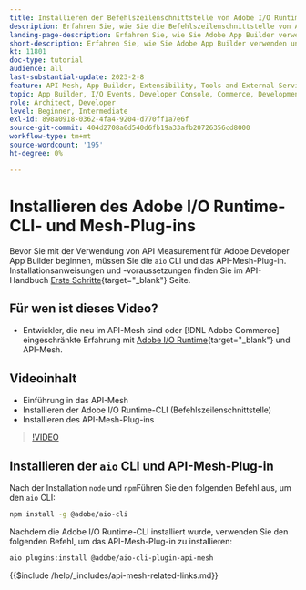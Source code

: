 ```yaml
---
title: Installieren der Befehlszeilenschnittstelle von Adobe I/O Runtime und des API-Mesh-Plug-ins
description: Erfahren Sie, wie Sie die Befehlszeilenschnittstelle von Adobe I/O Runtime und das API-Mesh-Plug-in installieren.
landing-page-description: Erfahren Sie, wie Sie Adobe App Builder verwenden und Adobe I/O Runtime mit API-Mesh-Plug-in installieren.
short-description: Erfahren Sie, wie Sie Adobe App Builder verwenden und Adobe I/O Runtime mit API-Mesh-Plug-in installieren.
kt: 11801
doc-type: tutorial
audience: all
last-substantial-update: 2023-2-8
feature: API Mesh, App Builder, Extensibility, Tools and External Services, Backend Development
topic: App Builder, I/O Events, Developer Console, Commerce, Development, Integrations
role: Architect, Developer
level: Beginner, Intermediate
exl-id: 898a0918-0362-4fa4-9204-d770ff1a7e6f
source-git-commit: 404d2708a6d540d6fb19a33afb20726356cd8000
workflow-type: tm+mt
source-wordcount: '195'
ht-degree: 0%

---
```


# Installieren des Adobe I/O Runtime-CLI- und Mesh-Plug-ins

Bevor Sie mit der Verwendung von API Measurement für Adobe Developer App Builder beginnen, müssen Sie die `aio` CLI und das API-Mesh-Plug-in.
Installationsanweisungen und -voraussetzungen finden Sie im API-Handbuch [Erste Schritte](https://developer.adobe.com/graphql-mesh-gateway/gateway/getting-started/){target="_blank"} Seite.

## Für wen ist dieses Video?

* Entwickler, die neu im API-Mesh sind oder [!DNL Adobe Commerce] eingeschränkte Erfahrung mit [Adobe I/O Runtime](https://developer.adobe.com/runtime/docs/guides/overview/){target="_blank"} und API-Mesh.

## Videoinhalt

* Einführung in das API-Mesh
* Installieren der Adobe I/O Runtime-CLI (Befehlszeilenschnittstelle)
* Installieren des API-Mesh-Plug-ins

>[!VIDEO](https://video.tv.adobe.com/v/3414122?quality=12&learn=on)

## Installieren der `aio` CLI und API-Mesh-Plug-in

Nach der Installation `node` und `npm`Führen Sie den folgenden Befehl aus, um den `aio` CLI:

```bash
npm install -g @adobe/aio-cli
```

Nachdem die Adobe I/O Runtime-CLI installiert wurde, verwenden Sie den folgenden Befehl, um das API-Mesh-Plug-in zu installieren:

```bash
aio plugins:install @adobe/aio-cli-plugin-api-mesh
```

{{$include /help/_includes/api-mesh-related-links.md}}
